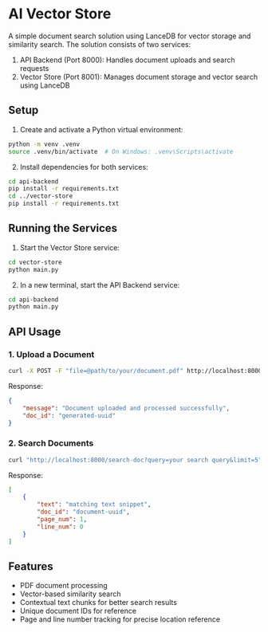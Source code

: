 # AI Vector Store

A simple document search solution using LanceDB for vector storage and similarity search. The solution consists of two services:

1. API Backend (Port 8000): Handles document uploads and search requests
2. Vector Store (Port 8001): Manages document storage and vector search using LanceDB

## Setup

1. Create and activate a Python virtual environment:
```bash
python -m venv .venv
source .venv/bin/activate  # On Windows: .venv\Scripts\activate
```

2. Install dependencies for both services:
```bash
cd api-backend
pip install -r requirements.txt
cd ../vector-store
pip install -r requirements.txt
```

## Running the Services

1. Start the Vector Store service:
```bash
cd vector-store
python main.py
```

2. In a new terminal, start the API Backend service:
```bash
cd api-backend
python main.py
```

## API Usage

### 1. Upload a Document

```bash
curl -X POST -F "file=@path/to/your/document.pdf" http://localhost:8000/upload-document
```

Response:
```json
{
    "message": "Document uploaded and processed successfully",
    "doc_id": "generated-uuid"
}
```

### 2. Search Documents

```bash
curl "http://localhost:8000/search-doc?query=your search query&limit=5"
```

Response:
```json
[
    {
        "text": "matching text snippet",
        "doc_id": "document-uuid",
        "page_num": 1,
        "line_num": 0
    }
]
```

## Features

- PDF document processing
- Vector-based similarity search
- Contextual text chunks for better search results
- Unique document IDs for reference
- Page and line number tracking for precise location reference